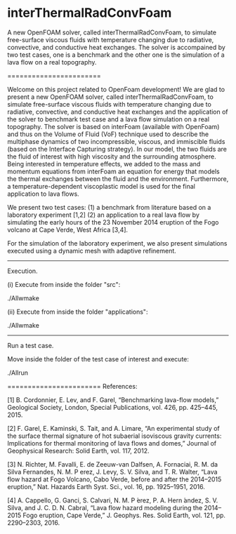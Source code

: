 # interThermalRadConvFoam
A new OpenFOAM solver, called interThermalRadConvFoam, to simulate free-surface viscous fluids with temperature changing due to radiative, convective, and conductive heat exchanges. The solver is accompained by two test cases, one is a benchmark and the other one is the simulation of a lava flow on a real topography.

=======================

Welcome on this project related to OpenFoam development!
We are glad to present a new OpenFOAM solver, called interThermalRadConvFoam, 
to simulate free-surface viscous fluids with temperature changing due 
to radiative, convective, and conductive heat exchanges and the application 
of the solver to benchmark test case and a lava flow simulation on a real 
topography. The solver is based on interFoam (available with OpenFoam) and 
thus on the Volume of Fluid (VoF) technique used to describe the multiphase 
dynamics of two incompressible, viscous, and immiscible fluids (based on 
the Interface Capturing strategy). In our model, the two fluids are the 
fluid of interest with high viscosity and the surrounding atmosphere. 
Being interested in temperature effects, we added to the mass and momentum 
equations from interFoam an equation for energy that models the thermal 
exchanges between the fluid and the environment. Furthermore, a 
temperature-dependent viscoplastic model is used for the final application 
to lava flows. 

We present two test cases: 
(1) a benchmark from literature based on a laboratory experiment [1,2] 
(2) an application to a real lava flow by simulating the early hours of 
the 23 November 2014 eruption of the Fogo volcano at Cape Verde, West 
Africa [3,4]. 

For the simulation of the laboratory experiment, we also present simulations 
executed using a dynamic mesh with adaptive refinement.

-----------------------
Execution.
 
(i) Execute from inside the folder "src":

./Allwmake

(ii) Execute from inside the folder "applications":

./Allwmake

-----------------------
Run a test case.

Move inside the folder of the test case of interest and execute:

./Allrun

=======================
References:

[1] B. Cordonnier, E. Lev, and F. Garel, “Benchmarking lava-flow models,” 
Geological Society, London, Special Publications, vol. 426, pp. 425–445, 2015.

[2] F. Garel, E. Kaminski, S. Tait, and A. Limare, “An experimental study 
of the surface thermal signature of hot subaerial isoviscous gravity currents: 
Implications for thermal monitoring of lava flows and domes,” Journal of 
Geophysical Research: Solid Earth, vol. 117, 2012.

[3] N. Richter, M. Favalli, E. de Zeeuw-van Dalfsen, A. Fornaciai, R. M. 
da Silva Fernandes, N. M. P erez, J. Levy, S. V. Silva, and T. R. Walter, 
“Lava flow hazard at Fogo Volcano, Cabo Verde, before and after the 2014–2015 
eruption,” Nat. Hazards Earth Syst. Sci., vol. 16, pp. 1925–1951, 2016.

[4] A. Cappello, G. Ganci, S. Calvari, N. M. P ́erez, P. A. Hern ́andez, S. V. 
Silva, and J. C. D. N. Cabral, “Lava flow hazard modeling during the 2014–2015 
Fogo eruption, Cape Verde,” J. Geophys. Res. Solid Earth, vol. 121, 
pp. 2290–2303, 2016.
